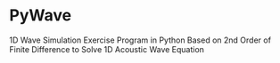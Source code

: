 # PyWave
1D Wave Simulation Exercise Program in Python
Based on 2nd Order of Finite Difference to Solve 1D Acoustic Wave Equation
